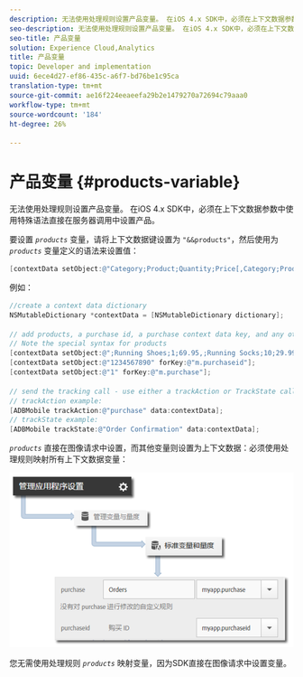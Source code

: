 ```yaml
---
description: 无法使用处理规则设置产品变量。 在iOS 4.x SDK中，必须在上下文数据参数中使用特殊语法直接在服务器调用中设置产品。
seo-description: 无法使用处理规则设置产品变量。 在iOS 4.x SDK中，必须在上下文数据参数中使用特殊语法直接在服务器调用中设置产品。
seo-title: 产品变量
solution: Experience Cloud,Analytics
title: 产品变量
topic: Developer and implementation
uuid: 6ece4d27-ef86-435c-a6f7-bd76be1c95ca
translation-type: tm+mt
source-git-commit: ae16f224eeaeefa29b2e1479270a72694c79aaa0
workflow-type: tm+mt
source-wordcount: '184'
ht-degree: 26%

---
```



# 产品变量 {#products-variable}

无法使用处理规则设置产品变量。 在iOS 4.x SDK中，必须在上下文数据参数中使用特殊语法直接在服务器调用中设置产品。

要设置 *`products`* 变量，请将上下文数据键设置为 `"&&products"`，然后使用为 *`products`* 变量定义的语法来设置值：

```objective-c
[contextData setObject:@"Category;Product;Quantity;Price[,Category;Product;Quantity;Price]" forKey:@"&&products"];
```

例如：

```objective-c
//create a context data dictionary 
NSMutableDictionary *contextData = [NSMutableDictionary dictionary]; 
 
// add products, a purchase id, a purchase context data key, and any other data you want to collect. 
// Note the special syntax for products 
[contextData setObject:@";Running Shoes;1;69.95,;Running Socks;10;29.99" forKey:@"&&products"]; 
[contextData setObject:@"1234567890" forKey:@"m.purchaseid"]; 
[contextData setObject:@"1" forKey:@"m.purchase"]; 
 
// send the tracking call - use either a trackAction or TrackState call. 
// trackAction example: 
[ADBMobile trackAction:@"purchase" data:contextData]; 
// trackState example: 
[ADBMobile trackState:@"Order Confirmation" data:contextData]; 
```

*`products`* 直接在图像请求中设置，而其他变量则设置为上下文数据：必须使用处理规则映射所有上下文数据变量：

![](assets/map-products.png)

您无需使用处理规则 *`products`* 映射变量，因为SDK直接在图像请求中设置变量。
